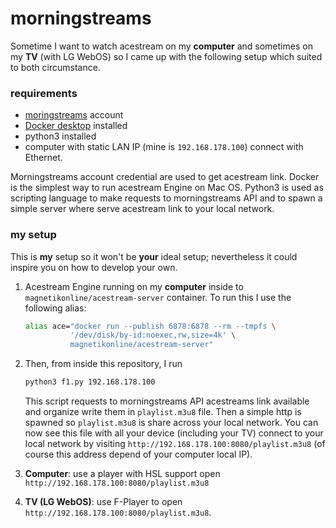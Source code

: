 # morningstreams

Sometime I want to watch acestream on my **computer** and sometimes on my **TV**
(with LG WebOS) so I came up with the following setup which suited to both
circumstance.

### requirements
- [moringstreams](http://morningstreams.com/) account
- [Docker desktop](https://www.docker.com/) installed
- python3 installed
- computer with static LAN IP (mine is `192.168.178.100`) connect with Ethernet.

Morningstreams account credential are used to get acestream link.
Docker is the simplest way to run acestream Engine on Mac OS.
Python3 is used as scripting language to make requests to morningstreams API and
to spawn a simple server where serve acestream link to your local network.

### my setup
This is **my** setup so it won't be **your** ideal setup; nevertheless it could
inspire you on how to develop your own.

1. Acestream Engine running on my **computer** inside to 
   `magnetikonline/acestream-server` container. To run this I use the following
   alias:
   ```zsh
   alias ace="docker run --publish 6878:6878 --rm --tmpfs \
             '/dev/disk/by-id:noexec,rw,size=4k' \
             magnetikonline/acestream-server"
   ```

2. Then, from inside this repository, I run
   ```zsh
   python3 f1.py 192.168.178.100
   ```
   This script requests to morningstreams API acestreams link available and
   organize write them in `playlist.m3u8` file. Then a simple http is spawned so
   `playlist.m3u8` is share across your local network. You can now see this file
   with all your device (including your TV) connect to your local network by
   visiting `http://192.168.178.100:8080/playlist.m3u8` (of course this address
   depend of your computer local IP).

3. **Computer**: use a player with HSL support open 
   `http://192.168.178.100:8080/playlist.m3u8`

3. **TV (LG WebOS)**: use F-Player to open 
   `http://192.168.178.100:8080/playlist.m3u8`.

